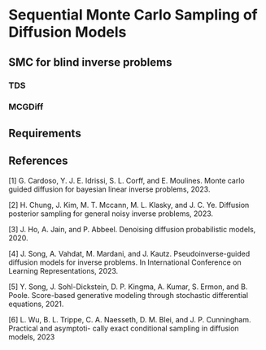 # Sequential Monte Carlo Sampling of Diffusion Models

## SMC for blind inverse problems
### TDS
### MCGDiff

## Requirements 

## References

[1] G. Cardoso, Y. J. E. Idrissi, S. L. Corff, and E. Moulines. Monte carlo guided diffusion for
bayesian linear inverse problems, 2023.

[2] H. Chung, J. Kim, M. T. Mccann, M. L. Klasky, and J. C. Ye. Diffusion posterior sampling for
general noisy inverse problems, 2023.

[3] J. Ho, A. Jain, and P. Abbeel. Denoising diffusion probabilistic models, 2020.

[4] J. Song, A. Vahdat, M. Mardani, and J. Kautz. Pseudoinverse-guided diffusion models for inverse
problems. In International Conference on Learning Representations, 2023.

[5] Y. Song, J. Sohl-Dickstein, D. P. Kingma, A. Kumar, S. Ermon, and B. Poole. Score-based
generative modeling through stochastic differential equations, 2021.

[6] L. Wu, B. L. Trippe, C. A. Naesseth, D. M. Blei, and J. P. Cunningham. Practical and asymptoti-
cally exact conditional sampling in diffusion models, 2023
